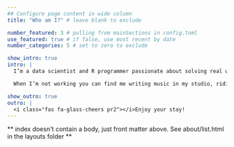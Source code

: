 ```yaml
---
## Configure page content in wide column
title: "Who am I?" # leave blank to exclude

number_featured: 3 # pulling from mainSections in config.toml
use_featured: true # if false, use most recent by date
number_categories: 5 # set to zero to exclude

show_intro: true
intro: |
  I’m a data scientist and R programmer passionate about solving real world problems with data. My background is in psychology research, where I’ve studied topics ranging from attitude formation, to decision-making, to individual differences in brain function. Studying how people think and act has given me a deep appreciation for the human elements of data science. Much of our data is about humans. All of our data is communicated to humans. Understanding these relationships has been key to successfully navigating my role as a data scientist.

  When I’m not working you can find me writing music in my studio, riding my bike on the local trails, or spending time with my friends and family.

show_outro: true
outro: |
  <i class="fas fa-glass-cheers pr2"></i>Enjoy your stay!
---
```


** index doesn't contain a body, just front matter above.
See about/list.html in the layouts folder **
